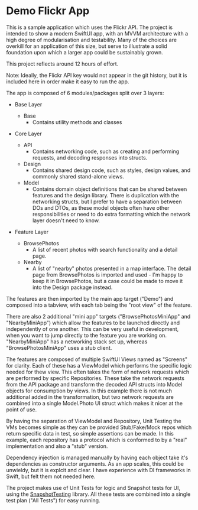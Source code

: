# Demo Flickr App

This is a sample application which uses the Flickr API. The project is intended to show a modern SwiftUI app, with an MVVM architecture with a high degree of modularisation and testability. Many of the choices are overkill for an application of this size, but serve to illustrate a solid foundation upon which a larger app could be sustainably grown.

This project reflects around 12 hours of effort.

Note: Ideally, the Flickr API key would not appear in the git history, but it is included here in order make it easy to run the app.

The app is composed of 6 modules/packages split over 3 layers:

- Base Layer
	- Base
		- Contains utility methods and classes
	
- Core Layer
	- API
		- Contains networking code, such as creating and performing requests, and decoding responses into structs.
	- Design
		- Contains shared design code, such as styles, design values, and commonly shared stand-alone views.
	- Model
		- Contains domain object definitions that can be shared between features and the design library. There is duplication with the networking structs, but I prefer to have a separation between DOs and DTOs, as these model objects often have other responsibilities or need to do extra formatting which the network layer doesn't need to know. 
	
- Feature Layer
	- BrowsePhotos
		- A list of recent photos with search functionality and a detail page.
	- Nearby
		- A list of "nearby" photos presented in a map interface. The detail page from BrowsePhotos is imported and used - I'm happy to keep it in BrowsePhotos, but a case could be made to move it into the Design package instead.
	
The features are then imported by the main app target ("Demo") and composed into a tabview, with each tab being the "root view" of the feature. 

There are also 2 additional "mini app" targets ("BrowsePhotosMiniApp" and "NearbyMiniApp") which allow the features to be launched directly and independently of one another. This can be very useful in development, when you want to jump directly to the feature you are working on. "NearbyMiniApp" has a networking stack set up, whereas "BrowsePhotosMiniApp" uses a stub client.

The features are composed of multiple SwiftUI Views named as "Screens" for clarity. Each of these has a ViewModel which performs the specific logic needed for thew view. This often takes the form of network requests which are performed by specific Repositories. These take the network requests from the API package and transform the decoded API structs into Model objects for consumption by views. In this example there is not much additional added in the transformation, but two network requests are combined into a single Model.Photo UI struct which makes it nicer at the point of use.

By having the separation of ViewModel and Repository, Unit Testing the VMs becomes simple as they can be provided Stub/Fake/Mock repos which return specific data in test, so simple assertions can be made. In this example, each repository has a protocol which is conformed to by a "real" implementation and also a "stub" version.

Dependency injection is managed manually by having each object take it's dependencies as constructor arguments. As an app scales, this could be unwieldy, but it is explcit and clear. I have experience with DI frameworks in Swift, but felt them not needed here.

The project makes use of Unit Tests for logic and Snapshot tests for UI, using the [SnapshotTesting](https://github.com/pointfreeco/swift-snapshot-testing) library. All these tests are combined into a single test plan ("All Tests") for easy running.

